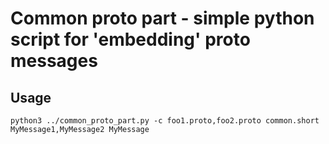 # Common proto part - simple python script for 'embedding' proto messages

## Usage
```
python3 ../common_proto_part.py -c foo1.proto,foo2.proto common.short MyMessage1,MyMessage2 MyMessage
```
